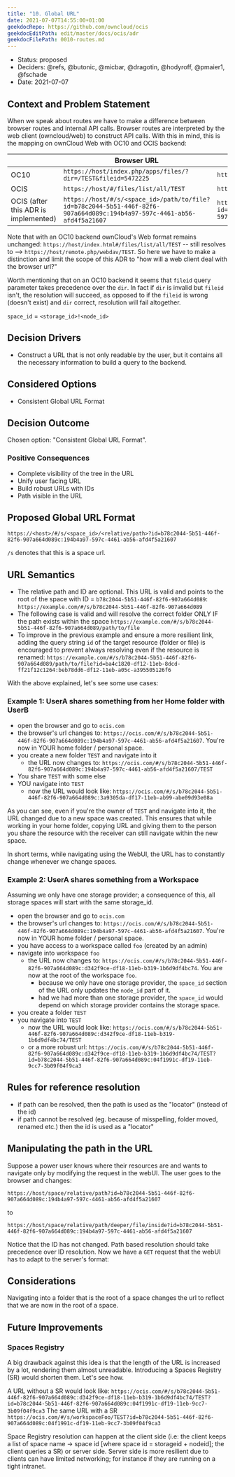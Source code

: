 ```yaml
---
title: "10. Global URL"
date: 2021-07-07T14:55:00+01:00
geekdocRepo: https://github.com/owncloud/ocis
geekdocEditPath: edit/master/docs/ocis/adr
geekdocFilePath: 0010-routes.md
---
```


* Status: proposed
* Deciders: @refs, @butonic, @micbar, @dragotin, @hodyroff, @pmaier1, @fschade
* Date: 2021-07-07

## Context and Problem Statement

When we speak about routes we have to make a difference between browser routes and internal API calls. Browser routes are interpreted by the web client (owncloud/web) to construct API calls. With this in mind, this is the mapping on ownCloud Web with OC10 and OCIS backend:

|      | Browser URL                                                                                                                                                                 | Internal Resolution                                                                                                                         |
|------|-----------------------------------------------------------------------------------------------------------------------------------------------------------------------------|---------------------------------------------------------------------------------------------------------------------------------------------|
| OC10 | `https://host/index.php/apps/files/?dir=/TEST&fileid=5472225`                                                                                                                 | `https://host/remote.php/dav/files/aunger/TEST`                                                                                              |
| OCIS | `https://host/#/files/list/all/TEST`                                                                                                                                         | `https://host/remote.php/webdav/TEST`                                                                                                       |
| OCIS (after this ADR is implemented) | `https://host/#/s/<space_id>/path/to/file?id=b78c2044-5b51-446f-82f6-907a664d089c:194b4a97-597c-4461-ab56-afd4f5a21607`                      | `https://host/remote.php/webdav/space/relative/path?id=b78c2044-5b51-446f-82f6-907a664d089c:194b4a97-597c-4461-ab56-afd4f5a21607`           |

Note that with an OC10 backend ownCloud's Web format remains unchanged: `https://host/index.html#/files/list/all/TEST` -- still resolves to --> `https://host/remote.php/webdav/TEST`. So here we have to make a distinction and limit the scope of this ADR to "how will a web client deal with the browser url?"

Worth mentioning that on an OC10 backend it seems that `fileid` query parameter takes precedence over the `dir`. In fact if `dir` is invalid but `fileid` isn't, the resolution will succeed, as opposed to if the `fileid` is wrong (doesn't exist) and `dir` correct, resolution will fail altogether.

`space_id` = `<storage_id>!<node_id>`

## Decision Drivers

* Construct a URL that is not only readable by the user, but it contains all the necessary information to build a query to the backend.

## Considered Options

* Consistent Global URL Format

## Decision Outcome

Chosen option: "Consistent Global URL Format".

### Positive Consequences

* Complete visibility of the tree in the URL
* Unify user facing URL
* Build robust URLs with IDs
* Path visible in the URL

## Proposed Global URL Format

`https://<host>/#/s/<space_id>/<relative/path>?id=b78c2044-5b51-446f-82f6-907a664d089c:194b4a97-597c-4461-ab56-afd4f5a21607`

`/s` denotes that this is a space url.

## URL Semantics

- The relative path and ID are optional. This URL is valid and points to the root of the space with ID = `b78c2044-5b51-446f-82f6-907a664d089`: `https://example.com/#/s/b78c2044-5b51-446f-82f6-907a664d089`
- The following case is valid and will resolve the correct folder ONLY IF the path exists within the space `https://example.com/#/s/b78c2044-5b51-446f-82f6-907a664d089/path/to/file`
- To improve in the previous example and ensure a more resilient link, adding the query string `id` of the target resource (folder or file) is encouraged to prevent always resolving even if the resource is renamed: `https://example.com/#/s/b78c2044-5b51-446f-82f6-907a664d089/path/to/file?id=ba4c1820-df12-11eb-8dcd-ff21f12c1264:beb78dd6-df12-11eb-a05c-a395505126f6`

With the above explained, let's see some use cases:

### Example 1: UserA shares something from her Home folder with UserB

- open the browser and go to `ocis.com`
- the browser's url changes to: `https://ocis.com/#/s/b78c2044-5b51-446f-82f6-907a664d089c:194b4a97-597c-4461-ab56-afd4f5a21607`. You're now in YOUR home folder / personal space.
- you create a new folder `TEST` and navigate into it
  - the URL now changes to: `https://ocis.com/#/s/b78c2044-5b51-446f-82f6-907a664d089c:194b4a97-597c-4461-ab56-afd4f5a21607/TEST`
- You share `TEST` with some else
- YOU navigate into `TEST`
  - now the URL would look like: `https://ocis.com/#/s/b78c2044-5b51-446f-82f6-907a664d089c:3a9305da-df17-11eb-ab99-abe09d93e08a`

As you can see, even if you're the owner of `TEST` and navigate into it, the URL changed due to a new space was created. This ensures that while working in your home folder, copying URL and giving them to the person you share the resource with the receiver can still navigate within the new space.

In short terms, while navigating using the WebUI, the URL has to constantly change whenever we change spaces.

### Example 2: UserA shares something from a Workspace

Assuming we only have one storage provider; a consequence of this, all storage spaces will start with the same storage_id.

- open the browser and go to `ocis.com`
- the browser's url changes to: `https://ocis.com/#/s/b78c2044-5b51-446f-82f6-907a664d089c:194b4a97-597c-4461-ab56-afd4f5a21607`. You're now in YOUR home folder / personal space.
- you have access to a workspace called `foo` (created by an admin)
- navigate into workspace `foo`
  - the URL now changes to: `https://ocis.com/#/s/b78c2044-5b51-446f-82f6-907a664d089c:d342f9ce-df18-11eb-b319-1b6d9df4bc74`. You are now at the root of the workspace `foo`.
    - because we only have one storage provider, the `space_id` section of the URL only updates the `node_id` part of it.
    - had we had more than one storage provider, the `space_id` would depend on which storage provider contains the storage space.
- you create a folder `TEST`
- you navigate into `TEST`
  - now the URL would look like: `https://ocis.com/#/s/b78c2044-5b51-446f-82f6-907a664d089c:d342f9ce-df18-11eb-b319-1b6d9df4bc74/TEST`
  - or a more robust url: `https://ocis.com/#/s/b78c2044-5b51-446f-82f6-907a664d089c:d342f9ce-df18-11eb-b319-1b6d9df4bc74/TEST?id=b78c2044-5b51-446f-82f6-907a664d089c:04f1991c-df19-11eb-9cc7-3b09f04f9ca3`

## Rules for reference resolution

- if path can be resolved, then the path is used as the "locator" (instead of the id)
- if path cannot be resolved (eg. because of misspelling, folder moved, renamed etc.) then the id is used as a "locator"

## Manipulating the path in the URL

Suppose a power user knows where their resources are and wants to navigate only by modifying the request in the webUI. The user goes to the browser and changes:

`https://host/space/relative/path?id=b78c2044-5b51-446f-82f6-907a664d089c:194b4a97-597c-4461-ab56-afd4f5a21607`

to

`https://host/space/relative/path/deeper/file/inside?id=b78c2044-5b51-446f-82f6-907a664d089c:194b4a97-597c-4461-ab56-afd4f5a21607`

Notice that the ID has not changed. Path based resolution should take precedence over ID resolution. Now we have a `GET` request that the webUI has to adapt to the server's format:

## Considerations

Navigating into a folder that is the root of a space changes the url to reflect that we are now in the root of a space.

## Future Improvements

### Spaces Registry

A big drawback against this idea is that the length of the URL is increased by a lot, rendering them almost unreadable. Introducing a Spaces Registry (SR) would shorten them. Let's see how.

A URL without a SR would look like: `https://ocis.com/#/s/b78c2044-5b51-446f-82f6-907a664d089c:d342f9ce-df18-11eb-b319-1b6d9df4bc74/TEST?id=b78c2044-5b51-446f-82f6-907a664d089c:04f1991c-df19-11eb-9cc7-3b09f04f9ca3`
The same URL with a SR `https://ocis.com/#/s/workspaceFoo/TEST?id=b78c2044-5b51-446f-82f6-907a664d089c:04f1991c-df19-11eb-9cc7-3b09f04f9ca3`

Space Registry resolution can happen at the client side (i.e: the client keeps a list of space name -> space id [where space id = storageid + nodeid]; the client queries a SR) or server side. Server side is more resilient due to clients can have limited networking; for instance if they are running on a tight intranet.

